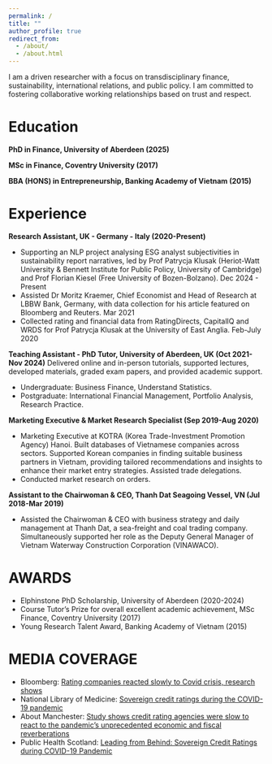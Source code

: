 ```yaml
---
permalink: /
title: ""
author_profile: true
redirect_from: 
  - /about/
  - /about.html
---
```


I am a driven researcher with a focus on transdisciplinary finance, sustainability, international relations, and public policy. I am committed to fostering collaborative working relationships based on trust and respect.

Education
======
**PhD in Finance, University of Aberdeen (2025)**

**MSc in Finance, Coventry University (2017)**

**BBA (HONS) in Entrepreneurship, Banking Academy of Vietnam (2015)**

Experience
======
**Research Assistant, UK - Germany - Italy	(2020-Present)**
* Supporting an NLP project analysing ESG analyst subjectivities in sustainability report narratives, led by Prof Patrycja Klusak (Heriot-Watt University & Bennett Institute for Public Policy, University of Cambridge) and Prof Florian Kiesel (Free University of Bozen-Bolzano).	Dec 2024 - Present
* Assisted Dr Moritz Kraemer, Chief Economist and Head of Research at LBBW Bank, Germany, with data collection for his article featured on Bloomberg and Reuters.	Mar 2021
* Collected rating and financial data from RatingDirects, CapitalIQ and WRDS for Prof Patrycja Klusak at the University of East Anglia.	 Feb-July 2020

**Teaching Assistant - PhD Tutor, University of Aberdeen, UK	(Oct 2021-Nov 2024)**
Delivered online and in-person tutorials, supported lectures, developed materials, graded exam papers, and provided academic support.
* Undergraduate: Business Finance, Understand Statistics.
* Postgraduate: International Financial Management, Portfolio Analysis, Research Practice.

**Marketing Executive & Market Research Specialist (Sep 2019-Aug 2020)**
* Marketing Executive at KOTRA (Korea Trade-Investment Promotion Agency) Hanoi. Built databases of Vietnamese companies across sectors. Supported Korean companies in finding suitable business partners in Vietnam, providing tailored recommendations and insights to enhance their market entry strategies. Assisted trade delegations.
* Conducted market research on orders.

**Assistant to the Chairwoman & CEO, Thanh Dat Seagoing Vessel, VN (Jul 2018-Mar 2019)**
* Assisted the Chairwoman & CEO with business strategy and daily management at Thanh Dat, a sea-freight and coal trading company. Simultaneously supported her role as the Deputy General Manager of Vietnam Waterway Construction Corporation (VINAWACO).

AWARDS
======
* Elphinstone PhD Scholarship, University of Aberdeen (2020-2024)
* Course Tutor’s Prize for overall excellent academic achievement, MSc Finance, Coventry University (2017)
* Young Research Talent Award, Banking Academy of Vietnam (2015)

MEDIA COVERAGE
======
* Bloomberg: [Rating companies reacted slowly to Covid crisis, research shows](https://www.bloomberg.com/news/articles/2021-09-21/ratings-companies-reacted-slowly-to-covid-crisis-research-shows)
* National Library of Medicine: [Sovereign credit ratings during the COVID-19 pandemic](https://pmc.ncbi.nlm.nih.gov/articles/PMC8590888/)
* About Manchester: [Study shows credit rating agencies were slow to react to the pandemic’s unprecedented economic and fiscal reverberations](https://aboutmanchester.co.uk/112211-2/)
* Public Health Scotland: [Leading from Behind: Sovereign Credit Ratings during COVID-19 Pandemic](https://publichealthscotland.scot/repository/leading-from-behind-sovereign-credit-ratings-during-covid-19-pandemic/)
